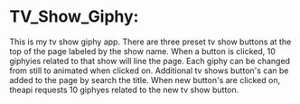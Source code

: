 # TV_Show_Giphy:
This is my tv show giphy app. There are three preset tv show buttons at the top of the page labeled by the show name. 
When a button is clicked, 10 giphyies related to that show will line the page. Each giphy can be changed from still to 
animated when clicked on. Additional tv shows button's can be added to the page by search the title. When new button's 
are clicked on, theapi requests 10 giphyes related to the new tv show button. 